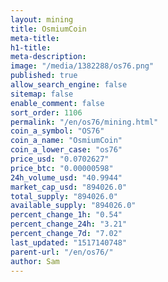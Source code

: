 ```yaml
---
layout: mining
title: OsmiumCoin
meta-title: 
h1-title: 
meta-description: 
image: "/media/1382288/os76.png"
published: true
allow_search_engine: false
sitemap: false
enable_comment: false
sort_order: 1106
permalink: "/en/os76/mining.html"
coin_a_symbol: "OS76"
coin_a_name: "OsmiumCoin"
coin_a_lower_case: "os76"
price_usd: "0.0702627"
price_btc: "0.00000598"
24h_volume_usd: "40.9944"
market_cap_usd: "894026.0"
total_supply: "894026.0"
available_supply: "894026.0"
percent_change_1h: "0.54"
percent_change_24h: "3.21"
percent_change_7d: "7.02"
last_updated: "1517140748"
parent-url: "/en/os76/"
author: Sam
---
```


